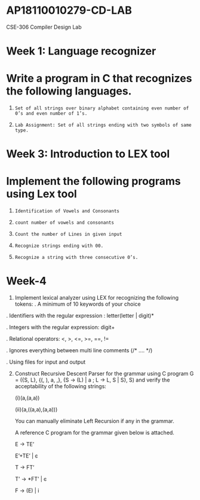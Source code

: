 # AP18110010279-CD-LAB
CSE-306 Compiler Design Lab

# Week 1: Language recognizer

#      Write a program in C that recognizes the following languages.
1.     Set of all strings over binary alphabet containing even number of 0’s and even number of 1’s.
2.     Lab Assignment: Set of all strings ending with two symbols of same type.

# Week 3: Introduction to LEX tool

#      Implement the following programs using Lex tool
1.     Identification of Vowels and Consonants
2.     count number of vowels and consonants
3.     Count the number of Lines in given input
4.     Recognize strings ending with 00. 
5.     Recognize a string with three consecutive 0’s.

# Week-4 

1)  Implement lexical analyzer using LEX for recognizing the following tokens:
.   A minimum of 10 keywords of your choice

.   Identifiers with the regular expression : letter(letter | digit)*

.   Integers with the regular expression: digit+

.   Relational operators: <, >, <=, >=, ==, !=

.   Ignores everything between multi line comments (/* …. */)

.   Using files for input and output

2) Construct Recursive Descent Parser for the grammar using C program
    G = ({S, L}, {(, ), a, ,}, {S -> (L) | a ; L -> L, S | S}, S) and verify the acceptability of the following strings:

    (i)(a,(a,a))

    (ii)(a,((a,a),(a,a)))

    You can manually eliminate Left Recursion if any in the grammar.

    A reference C program for the grammar given below is attached. 

    E -> TE’

    E’+TE’ | ͼ

    T -> FT’

    T’ -> *FT’ | ͼ

    F -> (E) | i